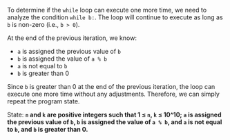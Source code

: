 To determine if the `while` loop can execute one more time, we need to analyze the condition `while b:`. The loop will continue to execute as long as `b` is non-zero (i.e., `b > 0`).

At the end of the previous iteration, we know:
- `a` is assigned the previous value of `b`
- `b` is assigned the value of `a % b`
- `a` is not equal to `b`
- `b` is greater than 0

Since `b` is greater than 0 at the end of the previous iteration, the loop can execute one more time without any adjustments. Therefore, we can simply repeat the program state.

State: **`n` and `k` are positive integers such that 1 ≤ `n`, `k` ≤ 10^10; `a` is assigned the previous value of `b`, `b` is assigned the value of `a % b`, and `a` is not equal to `b`, and `b` is greater than 0.**
